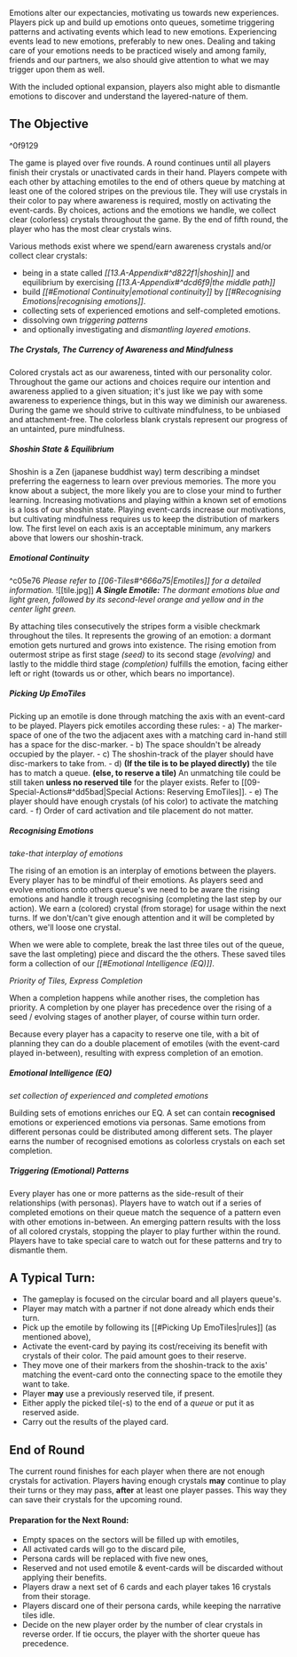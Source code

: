 Emotions alter our expectancies, motivating us towards new experiences. Players pick up and build up emotions onto queues, sometime triggering patterns and activating events which lead to new emotions. Experiencing events lead to new emotions, preferably to new ones. Dealing and taking care of your emotions needs to be practiced wisely and among family, friends and our partners, we also should give attention to what we may trigger upon them as well.

With the included optional expansion, players also might able to dismantle emotions to discover and understand the layered-nature of them.
## The Objective
^0f9129

The game is played over five rounds. A round continues until all players finish their crystals or unactivated cards in their hand. Players compete with each other by attaching emotiles to the end of others queue by matching at least one of the colored stripes on the previous tile. They will use crystals in their color to pay where awareness is required, mostly on activating the event-cards. By choices, actions and the emotions we handle, we collect clear (colorless) crystals throughout the game. By the end of fifth round, the player who has the most clear crystals wins.

Various methods exist where we spend/earn awareness crystals and/or collect clear crystals:
- being in a state called *[[13.A-Appendix#^d822f1|shoshin]]* and equilibrium by exercising *[[13.A-Appendix#^dcd6f9|the middle path]]*
- build *[[#Emotional Continuity|emotional continuity]]* by *[[#Recognising Emotions|recognising emotions]]*.
- collecting sets of experienced emotions and self-completed emotions.
- dissolving own *triggering patterns*
- and optionally investigating and *dismantling layered emotions*.
##### The Crystals, The Currency of Awareness and Mindfulness

Colored crystals act as our awareness, tinted with our personality color. Throughout the game our actions and choices require our intention and awareness applied to a given situation; it's just like we pay with some awareness to experience things, but in this way we diminish our awareness. 
During the game we should strive to cultivate mindfulness, to be unbiased and attachment-free. The colorless blank crystals represent our progress of an untainted, pure mindfulness. 
##### *Shoshin State & Equilibrium*

Shoshin is a Zen (japanese buddhist way) term describing a mindset preferring the eagerness to learn over previous memories. The more you know about a subject, the more likely you are to close your mind to further learning.
Increasing motivations and playing within a known set of emotions is a loss of our shoshin state. Playing event-cards increase our motivations, but cultivating mindfulness requires us to keep the distribution of markers low. The first level on each axis is an acceptable minimum, any markers above that lowers our shoshin-track.
##### *Emotional Continuity*
^c05e76
*Please refer to [[06-Tiles#^666a75|Emotiles]] for a detailed information.*
![[tile.jpg]]
***A Single Emotile:** The dormant emotions blue and light green, followed by its second-level orange and yellow and in the center light green.*

By attaching tiles consecutively the stripes form a visible checkmark throughout the tiles. It represents the growing of an emotion: a dormant emotion gets nurtured and grows into existence. The rising emotion from outermost stripe as first stage *(seed)* to its second stage *(evolving)* and lastly to the middle third stage *(completion)* fulfills the emotion, facing either left or right (towards us or other, which bears no importance).
##### Picking Up EmoTiles

Picking up an emotile is done through matching the axis with an event-card to be played.
Players pick emotiles according these rules:
	- a) The marker-space of one of the two the adjacent axes with a matching card in-hand still has a space for the disc-marker.
	- b) The space shouldn't be already occupied by the player.
	- c) The shoshin-track of the player should have disc-markers to take from.
	- d) **(If the tile is to be played directly)** the tile has to match a queue.
		**(else, to reserve a tile)** An unmatching tile could be still taken **unless no reserved tile** for the player exists. Refer to [[09-Special-Actions#^dd5bad|Special Actions: Reserving EmoTiles]].
	- e) The player should have enough crystals (of his color) to activate the matching card.
	- f) Order of card activation and tile placement do not matter.
##### Recognising Emotions
*take-that interplay of emotions*

The rising of an emotion is an interplay of emotions between the players. Every player has to be mindful of their emotions. As players seed and evolve emotions onto others queue's we need to be aware the rising emotions and handle it trough recognising (completing the last step by our action). We earn a (colored) crystal (from storage) for usage within the next turns.
If we don't/can't give enough attention and it will be completed by others, we'll loose one crystal. 

When we were able to complete, break the last three tiles out of the queue, save the last ompleting) piece and discard the the others. These saved tiles form a collection of our *[[#Emotional Intelligence (EQ)]]*.

*Priority of Tiles, Express Completion*

When a completion happens while another rises, the completion has priority. A completion by one player has precedence over the rising of a seed / evolving stages of another player, of course within turn order.

Because every player has a capacity to reserve one tile, with a bit of planning they can do a double placement of emotiles (with the event-card played in-between), resulting with express completion of an emotion.
##### Emotional Intelligence (EQ)
*set collection of experienced and completed emotions*

Building sets of emotions enriches our EQ. A set can contain **recognised** emotions or  experienced emotions via personas. Same emotions from different personas could be distributed among different sets. The player earns the number of recognised emotions as colorless crystals on each set completion.
##### *Triggering (Emotional) Patterns*

Every player has one or more patterns as the side-result of their relationships (with personas). Players have to watch out if a series of completed emotions on their queue match the sequence of a pattern even with other emotions in-between. An emerging pattern results with the loss of all colored crystals, stopping the player to play further within the round. Players have to take special care to watch out for these patterns and try to dismantle them.
## A Typical Turn:

- The gameplay is focused on the circular board and all players queue's.
- Player may match with a partner if not done already which ends their turn.
- Pick up the emotile by following its [[#Picking Up EmoTiles|rules]] (as mentioned above), 
- Activate the event-card by paying its cost/receiving its benefit with crystals of their color. The paid amount goes to their reserve.
- They move one of their markers from the shoshin-track to the axis' matching the event-card onto the connecting space to the emotile they want to take.
- Player **may** use a previously reserved tile, if present.
- Either apply the picked tile(-s) to the end of a *queue* or put it as reserved aside.
- Carry out the results of the played card. 
## End of Round

The current round finishes for each player when there are not enough crystals for activation. Players having enough crystals **may** continue to play their turns or they may pass, **after** at least one player passes. This way they can save their crystals for the upcoming round. 
#### Preparation for the Next Round:

- Empty spaces on the sectors will be filled up with emotiles,
- All activated cards will go to the discard pile,
- Persona cards will be replaced with five new ones, 
- Reserved and not used emotile & event-cards will be discarded without applying their benefits.
- Players draw a next set of 6 cards and each player takes 16 crystals from their storage.
- Players discard one of their persona cards, while keeping the narrative tiles idle.
- Decide on the new player order by the number of clear crystals in reverse order. If tie occurs, the player with the shorter queue has precedence. 